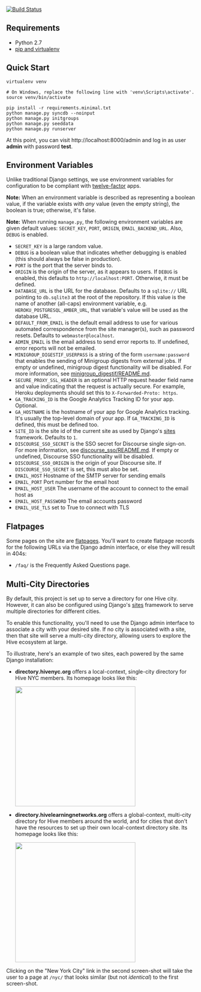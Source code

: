 [![Build Status](https://secure.travis-ci.org/toolness/hive-django.png?branch=master)](http://travis-ci.org/toolness/hive-django)

## Requirements

* Python 2.7
* [pip and virtualenv](http://stackoverflow.com/q/4324558)

## Quick Start

```
virtualenv venv

# On Windows, replace the following line with 'venv\Scripts\activate'.
source venv/bin/activate

pip install -r requirements.minimal.txt
python manage.py syncdb --noinput
python manage.py initgroups
python manage.py seeddata
python manage.py runserver
```

At this point, you can visit http://localhost:8000/admin and log in as
user **admin** with password **test**.

## Environment Variables

Unlike traditional Django settings, we use environment variables
for configuration to be compliant with [twelve-factor][] apps.

**Note:** When an environment variable is described as representing a
boolean value, if the variable exists with *any* value (even the empty
string), the boolean is true; otherwise, it's false.

**Note:** When running `manage.py`, the following environment
variables are given default values: `SECRET_KEY`, `PORT`, `ORIGIN`,
`EMAIL_BACKEND_URL`. Also, `DEBUG` is enabled.

* `SECRET_KEY` is a large random value.
* `DEBUG` is a boolean value that indicates whether debugging is enabled
  (this should always be false in production).
* `PORT` is the port that the server binds to.
* `ORIGIN` is the origin of the server, as it appears
  to users. If `DEBUG` is enabled, this defaults to
  `http://localhost:PORT`. Otherwise, it must be defined.
* `DATABASE_URL` is the URL for the database. Defaults to a `sqlite://`
  URL pointing to `db.sqlite3` at the root of the repository. If this
  value is the name of another (all-caps) environment variable, e.g.
  `HEROKU_POSTGRESQL_AMBER_URL`, that variable's value will be used
  as the database URL.
* `DEFAULT_FROM_EMAIL` is the default email address to use for various
  automated correspondence from the site manager(s), such as password
  resets. Defaults to `webmaster@localhost`.
* `ADMIN_EMAIL` is the email address to send error reports to. If
  undefined, error reports will not be emailed.
* `MINIGROUP_DIGESTIF_USERPASS` is a string of the form `username:password`
  that enables the sending of Minigroup digests from external jobs. If
  empty or undefined, minigroup digest functionality will be disabled. For
  more information, see [minigroup_digestif/README.md][].
* `SECURE_PROXY_SSL_HEADER` is an optional HTTP request header field name
  and value indicating that the request is actually secure. For example,
  Heroku deployments should set this to `X-Forwarded-Proto: https`.
* `GA_TRACKING_ID` is the Google Analytics Tracking ID for your app.
  Optional.
* `GA_HOSTNAME` is the hostname of your app for Google Analytics tracking.
  It's usually the top-level domain of your app. If `GA_TRACKING_ID` is
  defined, this must be defined too.
* `SITE_ID` is the site id of the current site as used by Django's
  [sites][] framework. Defaults to `1`.
* `DISCOURSE_SSO_SECRET` is the SSO secret for Discourse single sign-on.
  For more information, see [discourse_sso/README.md][]. If empty or
  undefined, Discourse SSO functionality will be disabled.
* `DISCOURSE_SSO_ORIGIN` is the origin of your Discourse site. If
  `DISCOURSE_SSO_SECRET` is set, this must also be set.
* `EMAIL_HOST` Hostname of the SMTP server for sending emails
* `EMAIL_PORT` Port number for the email host
* `EMAIL_HOST_USER` The username of the account to connect to the email host as
* `EMAIL_HOST_PASSWORD` The email accounts password
* `EMAIL_USE_TLS` set to True to connect with TLS

## Flatpages

Some pages on the site are [flatpages][]. You'll want to create
flatpage records for the following URLs via the Django admin
interface, or else they will result in 404s:

* `/faq/` is the Frequently Asked Questions page.

## Multi-City Directories

By default, this project is set up to serve a directory for one Hive city.
However, it can also be configured using Django's [sites][] framework
to serve multiple directories for different cities.

To enable this functionality, you'll need to use the Django admin interface
to associate a city with your desired site. If no city is associated with
a site, then that site will serve a multi-city directory, allowing users
to explore the Hive ecosystem at large.

To illustrate, here's an example of two sites, each powered by the same
Django installation:

* **directory.hivenyc.org** offers a local-context, single-city directory
  for Hive NYC members. Its homepage looks like this:

  <img src="https://cloud.githubusercontent.com/assets/124687/3404900/8ca4c208-fd76-11e3-9c72-8ef5e37cdd5c.png" width="320">

* **directory.hivelearningnetworks.org** offers a global-context,
  multi-city directory for Hive members around the world, and for cities
  that don't have the resources to set up their own local-context directory
  site. Its homepage looks like this:

  <img src="https://cloud.githubusercontent.com/assets/124687/3404905/90aaebc0-fd76-11e3-8b08-2d4d82466a3a.png" width="320">

Clicking on the "New York City" link in the second screen-shot will take
the user to a page at `/nyc/` that looks similar (but not *identical*) to
the first screen-shot.

<!-- Links -->

  [twelve-factor]: http://12factor.net/
  [djrill]: https://github.com/brack3t/Djrill
  [minigroup_digestif/README.md]: https://github.com/toolness/hive-django/tree/master/minigroup_digestif#readme
  [discourse_sso/README.md]: https://github.com/toolness/hive-django/tree/master/discourse_sso#readme
  [flatpages]: https://docs.djangoproject.com/en/1.6/ref/contrib/flatpages/
  [sites]: https://docs.djangoproject.com/en/1.5/ref/contrib/sites/

